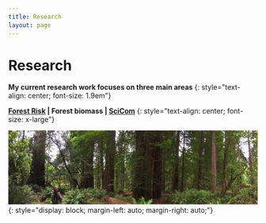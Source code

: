 ```yaml
---
title: Research
layout: page
---
```



# Research

**My current research work focuses on three main areas**
{: style="text-align: center; font-size: 1.9em"}

**[Forest Risk](/research/forest-risk/) \| Forest biomass \| [SciCom](/research/scicom)** 
{: style="text-align: center; font-size: x-large"}

![](/assets/images/Crater-Lake-RedWoods-228.jpg){: style="display: block;     margin-left: auto;     margin-right: auto;"}